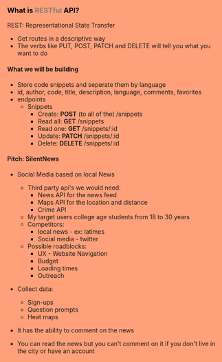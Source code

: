 <style>
    html {
        background-color: lightsalmon;
    }
    alternate {
        color: white;
        animation-duration: 5s;
        animation-name: Async;
        animation-direction: alternate;
        animation-iteration-count: infinite;
    }    
    @keyframes Async {
        from {
            color: black;
        }
        to {
            color: grey;
        }
    }
    grey {
        color: grey;
    }
</style>

### <alternate>What is <grey>RESTful</grey> API?</alternate>

REST: Representational State Transfer

- Get routes in a descriptive way
- The verbs like PUT, POST, PATCH and DELETE will tell you what you want to do

#### What we will be building

- Store code snippets and seperate them by language
- id, author, code, title, description, language, comments, favorites
- endpoints
  - Snippets
    - Create: <b>POST</b> (to all of the) /snippets
    - Read all: <b>GET</b> /snippets
    - Read one: <b>GET</b> /snippets/:id
    - Update: <b>PATCH</b> /snippets/:id
    - Delete: <b>DELETE</b> /snippets/:id

#### Pitch: SilentNews

- Social Media based on local News

  - Third party api's we would need:
    - News API for the news feed
    - Maps API for the location and distance
    - Crime API
  - My target users college age students from 18 to 30 years
  - Competitors:
    - local news - ex: latimes
    - Social media - twitter
  - Possible roadblocks:
    - UX - Website Navigation
    - Budget
    - Loading times
    - Outreach

- Collect data:

  - Sign-ups
  - Question prompts
  - Heat maps

- It has the ability to comment on the news
- You can read the news but you can't comment on it if you don't live in the city or have an account
